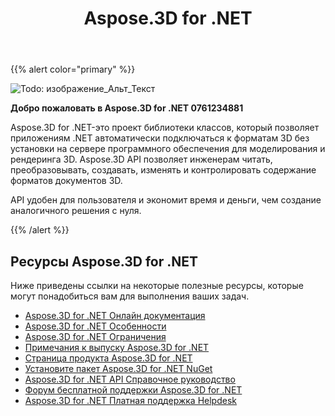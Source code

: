 ﻿---
title: Aspose.3D for .NET
type: docs
description: Aspose.3D for .NET-это проект библиотеки классов, который позволяет приложениям .NET автоматически подключаться к форматам 3D без установки на сервере программного обеспечения для моделирования и рендеринга 3D. Aspose.3D API позволяет инженерам читать, преобразовывать, создавать, изменять и контролировать содержание форматов документов 3D.
weight: 10
url: /ru/net/
is_root: true
---
{{% alert color="primary" %}} 

![Todo: изображение_Альт_Текст](home_1.png)

**Добро пожаловать в Aspose.3D for .NET 0761234881**

Aspose.3D for .NET-это проект библиотеки классов, который позволяет приложениям .NET автоматически подключаться к форматам 3D без установки на сервере программного обеспечения для моделирования и рендеринга 3D. Aspose.3D API позволяет инженерам читать, преобразовывать, создавать, изменять и контролировать содержание форматов документов 3D.

API удобен для пользователя и экономит время и деньги, чем создание аналогичного решения с нуля.

{{% /alert %}} 
## **Ресурсы Aspose.3D for .NET**
Ниже приведены ссылки на некоторые полезные ресурсы, которые могут понадобиться вам для выполнения ваших задач.

- [Aspose.3D for .NET Онлайн документация](/3d/ru/net/)
- [Aspose.3D for .NET Особенности](/3d/ru/net/product-overview/#productoverview-richfeatures)
- [Aspose.3D for .NET Ограничения](/3d/ru/net/installation/#installation-systemrequirements)
- [Примечания к выпуску Aspose.3D for .NET](/3d/ru/net/release-notes/)
- [Страница продукта Aspose.3D for .NET](https://products.aspose.com/3d/net/)
- [Установите пакет Aspose.3D for .NET NuGet](https://www.nuget.org/packages/Aspose.3D/)
- [Aspose.3D for .NET API Справочное руководство](https://reference.aspose.com/3d/net)
- [Форум бесплатной поддержки Aspose.3D for .NET](https://forum.aspose.com/c/3d/18)
- [Aspose.3D for .NET Платная поддержка Helpdesk](https://helpdesk.aspose.com/)
